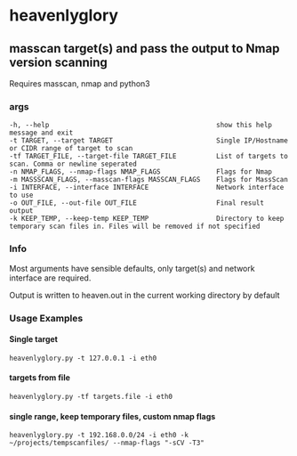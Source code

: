 # heavenlyglory
## masscan target(s) and pass the output to Nmap version scanning
Requires masscan, nmap and python3

### args
```
-h, --help                                          show this help message and exit
-t TARGET, --target TARGET                          Single IP/Hostname or CIDR range of target to scan
-tf TARGET_FILE, --target-file TARGET_FILE          List of targets to scan. Comma or newline seperated
-n NMAP_FLAGS, --nmap-flags NMAP_FLAGS              Flags for Nmap
-m MASSSCAN_FLAGS, --masscan-flags MASSCAN_FLAGS    Flags for MassScan
-i INTERFACE, --interface INTERFACE                 Network interface to use
-o OUT_FILE, --out-file OUT_FILE                    Final result output
-k KEEP_TEMP, --keep-temp KEEP_TEMP                 Directory to keep temporary scan files in. Files will be removed if not specified
```

### Info
Most arguments have sensible defaults, only target(s) and network interface are required.

Output is written to heaven.out in the current working directory by default

### Usage Examples

#### Single target
```heavenlyglory.py -t 127.0.0.1 -i eth0```

#### targets from file
```heavenlyglory.py -tf targets.file -i eth0```

#### single range, keep temporary files, custom nmap flags
```heavenlyglory.py -t 192.168.0.0/24 -i eth0 -k ~/projects/tempscanfiles/ --nmap-flags "-sCV -T3"```
